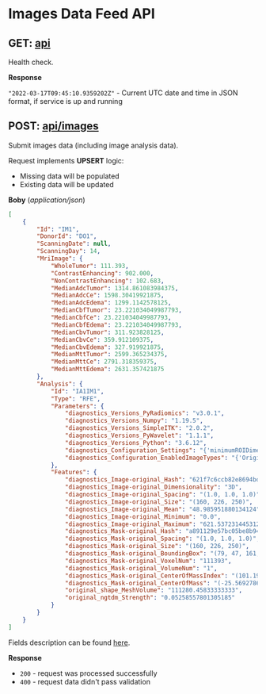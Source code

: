 # Images Data Feed API

## GET: [api](http://localhost:5104/api)

Health check.


**Response**

`"2022-03-17T09:45:10.9359202Z"` - Current UTC date and time in JSON format, if service is up and running


## POST: [api/images](http://localhost:5104/api/images)

Submit images data (including image analysis data).

Request implements **UPSERT** logic:
- Missing data will be populated
- Existing data will be updated

**Boby** (_application/json_)
```json
[
    {
        "Id": "IM1",
        "DonorId": "DO1",
        "ScanningDate": null,
        "ScanningDay": 14,
        "MriImage": {
            "WholeTumor": 111.393,
            "ContrastEnhancing": 902.000,
            "NonContrastEnhancing": 102.683,
            "MedianAdcTumor": 1314.861083984375,
            "MedianAdcCe": 1598.30419921875,
            "MedianAdcEdema": 1299.1142578125,
            "MedianCbfTumor": 23.221034049987793,
            "MedianCbfCe": 23.221034049987793,
            "MedianCbfEdema": 23.221034049987793,
            "MedianCbvTumor": 311.923828125,
            "MedianCbvCe": 359.912109375,
            "MedianCbvEdema": 327.919921875,
            "MedianMttTumor": 2599.365234375,
            "MedianMttCe": 2791.318359375,
            "MedianMttEdema": 2631.357421875
        },
        "Analysis": {
            "Id": "IA1IM1",
            "Type": "RFE",
            "Parameters": {
                "diagnostics_Versions_PyRadiomics": "v3.0.1",
                "diagnostics_Versions_Numpy": "1.19.5",
                "diagnostics_Versions_SimpleITK": "2.0.2",
                "diagnostics_Versions_PyWavelet": "1.1.1",
                "diagnostics_Versions_Python": "3.6.12",
                "diagnostics_Configuration_Settings": "{'minimumROIDimensions': 2, 'minimumROISize': None, 'normalize': False, 'normalizeScale': 1, 'removeOutliers': None, 'resampledPixelSpacing': None, 'interpolator': 'sitkBSpline', 'preCrop': False, 'padDistance': 5, 'distances': [1], 'force2D': False, 'force2Ddimension': 0, 'resegmentRange': None, 'label': 1, 'additionalInfo': True, 'binWidth': 25, 'weightingNorm': None}",
                "diagnostics_Configuration_EnabledImageTypes": "{'Original': {}}"
            },
            "Features": {
                "diagnostics_Image-original_Hash": "621f7c6ccb82e8694bde90e0918ada64f473799d",
                "diagnostics_Image-original_Dimensionality": "3D",
                "diagnostics_Image-original_Spacing": "(1.0, 1.0, 1.0)",
                "diagnostics_Image-original_Size": "(160, 226, 250)",
                "diagnostics_Image-original_Mean": "48.985951880134124",
                "diagnostics_Image-original_Minimum": "0.0",
                "diagnostics_Image-original_Maximum": "621.5372314453125",
                "diagnostics_Mask-original_Hash": "a891129e57bc05be8b94a20aa0b42977fc0143b2",
                "diagnostics_Mask-original_Spacing": "(1.0, 1.0, 1.0)",
                "diagnostics_Mask-original_Size": "(160, 226, 250)",
                "diagnostics_Mask-original_BoundingBox": "(79, 47, 161, 54, 116, 53)",
                "diagnostics_Mask-original_VoxelNum": "111393",
                "diagnostics_Mask-original_VolumeNum": "1",
                "diagnostics_Mask-original_CenterOfMassIndex": "(101.19481475496664, 103.53967484491844, 184.48638603862003)",
                "diagnostics_Mask-original_CenterOfMass": "(-25.56927866847508, -17.731195431161368, 37.160734646633585)",
                "original_shape_MeshVolume": "111280.45833333333",
                "original_ngtdm_Strength": "0.05258557801305185"
            }
        }
    }
]
```
Fields description can be found [here](https://github.com/dkfz-unite/unite-images-feed/blob/main/Docs/api-images-models.md).

**Response**
- `200` - request was processed successfully
- `400` - request data didn't pass validation
